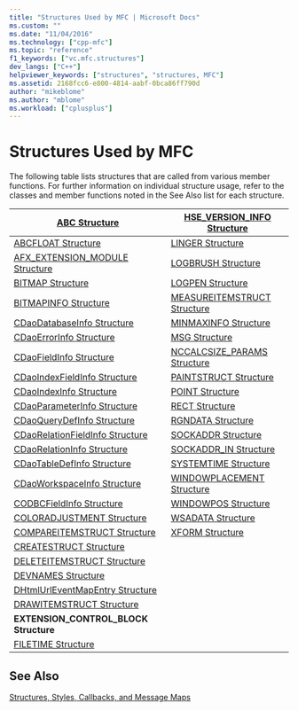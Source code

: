 ```yaml
---
title: "Structures Used by MFC | Microsoft Docs"
ms.custom: ""
ms.date: "11/04/2016"
ms.technology: ["cpp-mfc"]
ms.topic: "reference"
f1_keywords: ["vc.mfc.structures"]
dev_langs: ["C++"]
helpviewer_keywords: ["structures", "structures, MFC"]
ms.assetid: 2168fcc6-e800-4814-aabf-0bca86ff790d
author: "mikeblome"
ms.author: "mblome"
ms.workload: ["cplusplus"]
---
```

# Structures Used by MFC
The following table lists structures that are called from various member functions. For further information on individual structure usage, refer to the classes and member functions noted in the See Also list for each structure.  
  
|[ABC Structure](../../mfc/reference/abc-structure.md)|[HSE_VERSION_INFO Structure](../../mfc/reference/hse-version-info-structure.md)|  
|--------------------------------------------------------------------------------------------------------------|-----------------------------------------------------------------------------------------------------------------------------|  
|[ABCFLOAT Structure](../../mfc/reference/abcfloat-structure.md)|[LINGER Structure](../../mfc/reference/linger-structure.md)|  
|[AFX_EXTENSION_MODULE Structure](../../mfc/reference/afx-extension-module-structure.md)|[LOGBRUSH Structure](../../mfc/reference/logbrush-structure.md)|  
|[BITMAP Structure](../../mfc/reference/bitmap-structure.md)|[LOGPEN Structure](../../mfc/reference/logpen-structure.md)|  
|[BITMAPINFO Structure](../../mfc/reference/bitmapinfo-structure.md)|[MEASUREITEMSTRUCT Structure](../../mfc/reference/measureitemstruct-structure.md)|  
|[CDaoDatabaseInfo Structure](../../mfc/reference/cdaodatabaseinfo-structure.md)|[MINMAXINFO Structure](../../mfc/reference/minmaxinfo-structure.md)|  
|[CDaoErrorInfo Structure](../../mfc/reference/cdaoerrorinfo-structure.md)|[MSG Structure](../../mfc/reference/msg-structure1.md)|  
|[CDaoFieldInfo Structure](../../mfc/reference/cdaofieldinfo-structure.md)|[NCCALCSIZE_PARAMS Structure](../../mfc/reference/nccalcsize-params-structure.md)|  
|[CDaoIndexFieldInfo Structure](../../mfc/reference/cdaoindexfieldinfo-structure.md)|[PAINTSTRUCT Structure](../../mfc/reference/paintstruct-structure.md)|  
|[CDaoIndexInfo Structure](../../mfc/reference/cdaoindexinfo-structure.md)|[POINT Structure](../../mfc/reference/point-structure1.md)|  
|[CDaoParameterInfo Structure](../../mfc/reference/cdaoparameterinfo-structure.md)|[RECT Structure](../../mfc/reference/rect-structure1.md)|  
|[CDaoQueryDefInfo Structure](../../mfc/reference/cdaoquerydefinfo-structure.md)|[RGNDATA Structure](../../mfc/reference/rgndata-structure.md)|  
|[CDaoRelationFieldInfo Structure](../../mfc/reference/cdaorelationfieldinfo-structure.md)|[SOCKADDR Structure](../../mfc/reference/sockaddr-structure.md)|  
|[CDaoRelationInfo Structure](../../mfc/reference/cdaorelationinfo-structure.md)|[SOCKADDR_IN Structure](../../mfc/reference/sockaddr-in-structure.md)|  
|[CDaoTableDefInfo Structure](../../mfc/reference/cdaotabledefinfo-structure.md)|[SYSTEMTIME Structure](systemtime-structure1.md)
|[CDaoWorkspaceInfo Structure](../../mfc/reference/cdaoworkspaceinfo-structure.md)|[WINDOWPLACEMENT Structure](../../mfc/reference/windowplacement-structure.md)|  
|[CODBCFieldInfo Structure](../../mfc/reference/codbcfieldinfo-structure.md)|[WINDOWPOS Structure](../../mfc/reference/windowpos-structure1.md)  
|[COLORADJUSTMENT Structure](../../mfc/reference/coloradjustment-structure.md)|[WSADATA Structure](../../mfc/reference/wsadata-structure.md)|  
|[COMPAREITEMSTRUCT Structure](../../mfc/reference/compareitemstruct-structure.md)|[XFORM Structure](../../mfc/reference/xform-structure.md)|  
|[CREATESTRUCT Structure](../../mfc/reference/createstruct-structure.md)||  
|[DELETEITEMSTRUCT Structure](../../mfc/reference/deleteitemstruct-structure.md)||  
|[DEVNAMES Structure](../../mfc/reference/devnames-structure.md)||  
|[DHtmlUrlEventMapEntry Structure](../../mfc/reference/dhtmlurleventmapentry-structure.md)||  
|[DRAWITEMSTRUCT Structure](../../mfc/reference/drawitemstruct-structure.md)||  
|**EXTENSION_CONTROL_BLOCK Structure**||  
|[FILETIME Structure](../../mfc/reference/filetime-structure.md)  
  
## See Also  
 [Structures, Styles, Callbacks, and Message Maps](../../mfc/reference/structures-styles-callbacks-and-message-maps.md)

